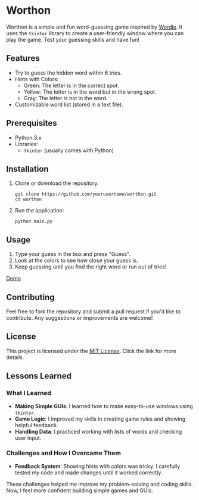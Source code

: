 # Worthon
Worthon is a simple and fun word-guessing game inspired by [Wordle](https://en.wikipedia.org/wiki/Wordle). It uses the `tkinter` library to create a user-friendly window where you can play the game. Test your guessing skills and have fun!

## Features
- Try to guess the hidden word within 6 tries.
- Hints with Colors:
    - Green: The letter is in the correct spot.
    - Yellow: The letter is in the word but in the wrong spot.
    - Gray: The letter is not in the word.
- Customizable word list (stored in a text file).

## Prerequisites
- Python 3.x
- Libraries:
  - `tkinter` (usually comes with Python)
## Installation

1. Clone or download the repository.
    ```
    git clone https://github.com/yourusername/worthon.git
    cd worthon
    ```
2. Run the application: 
    ```
    python main.py
    ```

## Usage
1. Type your guess in the box and press "Guess".
2. Look at the colors to see how close your guess is.
3. Keep guessing until you find the right word or run out of tries!

[Demo](https://github.com/user-attachments/assets/aaf7b59f-ba19-4d08-80a8-f96a5e79cc75)

## Contributing
Feel free to fork the repository and submit a pull request if you'd like to contribute. Any suggestions or improvements are welcome!
## License
This project is licensed under the [MIT License](https://choosealicense.com/licenses/mit/). Click the link for more details.
## Lessons Learned

### What I Learned
- **Making Simple GUIs**: I learned how to make easy-to-use windows using `tkinter`.
- **Game Logic**: I improved my skills in creating game rules and showing helpful feedback.
- **Handling Data**: I practiced working with lists of words and checking user input.

### Challenges and How I Overcame Them
- **Feedback System**: Showing hints with colors was tricky. I carefully tested my code and made changes until it worked correctly.

These challenges helped me improve my problem-solving and coding skills. Now, I feel more confident building simple games and GUIs.
